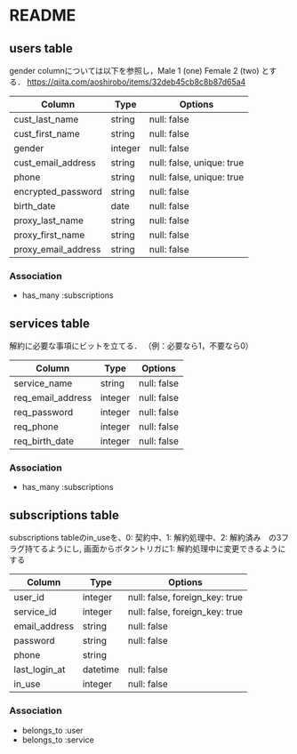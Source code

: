 # README


## users table
gender columnについては以下を参照し，Male	1 (one)	Female	2 (two)	とする．
https://qiita.com/aoshirobo/items/32deb45cb8c8b87d65a4

|Column|Type|Options|
|------|----|-------|
|cust_last_name|string|null: false|
|cust_first_name|string|null: false|
|gender|integer|null: false|
|cust_email_address|string|null: false, unique: true|
|phone|string|null: false, unique: true|
|encrypted_password|string|null: false|
|birth_date|date|null: false|
|proxy_last_name|string|null: false|
|proxy_first_name|string|null: false|
|proxy_email_address|string|null: false|

### Association
- has_many :subscriptions


## services table
解約に必要な事項にビットを立てる．
（例：必要なら1，不要なら0）

|Column|Type|Options|
|------|----|-------|
|service_name|string|null: false|
|req_email_address|integer|null: false|
|req_password|integer|null: false|
|req_phone|integer|null: false|
|req_birth_date|integer|null: false|

### Association
- has_many :subscriptions

## subscriptions table
subscriptions tableのin_useを、0: 契約中、1: 解約処理中、2: 解約済み　の3フラグ持てるようにし,
画面からボタントリガに1: 解約処理中に変更できるようにする

|Column|Type|Options|
|------|----|-------|
|user_id|integer|null: false, foreign_key: true|
|service_id|integer|null: false, foreign_key: true|
|email_address|string|null: false|
|password|string|null: false|
|phone|string||
|last_login_at|datetime|null: false|
|in_use|integer|null: false|

### Association
- belongs_to :user
- belongs_to :service

